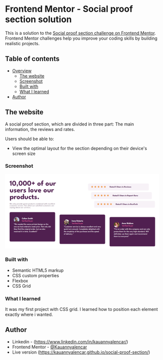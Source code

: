 # Frontend Mentor - Social proof section solution

This is a solution to the [Social proof section challenge on Frontend Mentor](https://www.frontendmentor.io/challenges/social-proof-section-6e0qTv_bA). Frontend Mentor challenges help you improve your coding skills by building realistic projects. 

## Table of contents

- [Overview](#overview)
  - [The website](#the-website)
  - [Screenshot](#screenshot)
  - [Built with](#built-with)
  - [What I learned](#what-i-learned)
- [Author](#author)



## The website

A social proof section, which are divided in three part: The main information, the reviews and rates.  

Users should be able to:

- View the optimal layout for the section depending on their device's screen size

### Screenshot

![](./Captura%20de%20tela%202024-08-24%20135103.png)

### Built with

- Semantic HTML5 markup
- CSS custom properties
- Flexbox
- CSS Grid

### What I learned

It was my first project with CSS grid. I learned how to position each element exactly where i wanted.


## Author
- Linkedin - (https://www.linkedin.com/in/kauannyalencar/)
- Frontend Mentor - [@Kauannyalencar](https://www.frontendmentor.io/profile/Kauannyalencar)
- Live version (https://kauannyalencar.github.io/social-proof-section/)


